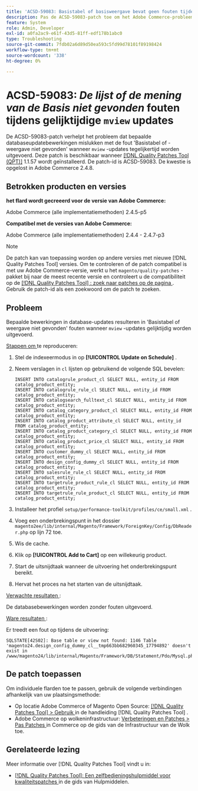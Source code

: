 ```yaml
---
title: 'ACSD-59083: Basistabel of basisweergave bevat geen fouten tijdens gelijktijdige weergaveupdates'
description: Pas de ACSD-59083-patch toe om het Adobe Commerce-probleem op te lossen waarbij bepaalde databaseupdatebewerkingen mislukken met de fout 'Basistabel of -weergave niet gevonden'.
feature: System
role: Admin, Developer
exl-id: a0fa2ac9-e61f-43d5-81ff-edf178b1abc0
type: Troubleshooting
source-git-commit: 7fdb02a6d89d50ea593c5fd99d78101f89198424
workflow-type: tm+mt
source-wordcount: '338'
ht-degree: 0%

---
```


# ACSD-59083: *De lijst of de mening van de Basis niet gevonden* fouten tijdens gelijktijdige `mview` updates

De ACSD-59083-patch verhelpt het probleem dat bepaalde databaseupdatebewerkingen mislukken met de fout &#39;Basistabel of -weergave niet gevonden&#39; wanneer `mview` -updates tegelijkertijd worden uitgevoerd. Deze patch is beschikbaar wanneer [[!DNL Quality Patches Tool (QPT)]](/help/tools/quality-patches-tool/quality-patches-tool-to-self-serve-quality-patches.md) 1.1.57 wordt geïnstalleerd. De patch-id is ACSD-59083. De kwestie is opgelost in Adobe Commerce 2.4.8.

## Betrokken producten en versies

**het flard wordt gecreeerd voor de versie van Adobe Commerce:**

Adobe Commerce (alle implementatiemethoden) 2.4.5-p5

**Compatibel met de versies van Adobe Commerce:**

Adobe Commerce (alle implementatiemethoden) 2.4.4 - 2.4.7-p3

>[!NOTE]
>
>De patch kan van toepassing worden op andere versies met nieuwe [!DNL Quality Patches Tool] versies. Om te controleren of de patch compatibel is met uw Adobe Commerce-versie, werkt u het `magento/quality-patches` -pakket bij naar de meest recente versie en controleert u de compatibiliteit op de [[!DNL Quality Patches Tool] : zoek naar patches op de pagina ](https://experienceleague.adobe.com/tools/commerce-quality-patches/index.html?lang=nl-NL) . Gebruik de patch-id als een zoekwoord om de patch te zoeken.

## Probleem

Bepaalde bewerkingen in database-updates resulteren in &#39;Basistabel of weergave niet gevonden&#39; fouten wanneer `mview` -updates gelijktijdig worden uitgevoerd.

<u> Stappen om </u> te reproduceren:

1. Stel de indexeermodus in op **[!UICONTROL Update on Schedule]** .
1. Neem verslagen in `cl` lijsten op gebruikend de volgende SQL bevelen:

   ```
   INSERT INTO catalogrule_product_cl SELECT NULL, entity_id FROM catalog_product_entity;
   INSERT INTO catalogrule_rule_cl SELECT NULL, entity_id FROM catalog_product_entity;
   INSERT INTO catalogsearch_fulltext_cl SELECT NULL, entity_id FROM catalog_product_entity;
   INSERT INTO catalog_category_product_cl SELECT NULL, entity_id FROM catalog_product_entity;
   INSERT INTO catalog_product_attribute_cl SELECT NULL, entity_id FROM catalog_product_entity;
   INSERT INTO catalog_product_category_cl SELECT NULL, entity_id FROM catalog_product_entity;
   INSERT INTO catalog_product_price_cl SELECT NULL, entity_id FROM catalog_product_entity;
   INSERT INTO customer_dummy_cl SELECT NULL, entity_id FROM catalog_product_entity;
   INSERT INTO design_config_dummy_cl SELECT NULL, entity_id FROM catalog_product_entity;
   INSERT INTO salesrule_rule_cl SELECT NULL, entity_id FROM catalog_product_entity;
   INSERT INTO targetrule_product_rule_cl SELECT NULL, entity_id FROM catalog_product_entity;
   INSERT INTO targetrule_rule_product_cl SELECT NULL, entity_id FROM catalog_product_entity;
   ```

1. Installeer het profiel `setup/performance-toolkit/profiles/ce/small.xml` .
1. Voeg een onderbrekingspunt in het dossier `magento2ee/lib/internal/Magento/Framework/ForeignKey/Config/DbReader.php` op lijn 72 toe.
1. Wis de cache.
1. Klik op **[!UICONTROL Add to Cart]** op een willekeurig product.
1. Start de uitsnijdtaak wanneer de uitvoering het onderbrekingspunt bereikt.
1. Hervat het proces na het starten van de uitsnijdtaak.

<u> Verwachte resultaten </u>:

De databasebewerkingen worden zonder fouten uitgevoerd.

<u> Ware resultaten </u>:

Er treedt een fout op tijdens de uitvoering:

```
SQLSTATE[42S02]: Base table or view not found: 1146 Table 'magento24.design_config_dummy_cl__tmp663bb682960345_17794892' doesn't exist in /www/magento24/lib/internal/Magento/Framework/DB/Statement/Pdo/Mysql.php:90
```

## De patch toepassen

Om individuele flarden toe te passen, gebruik de volgende verbindingen afhankelijk van uw plaatsingsmethode:

* Op locatie Adobe Commerce of Magento Open Source: [[!DNL Quality Patches Tool] > Gebruik ](/help/tools/quality-patches-tool/usage.md) in de handleiding [!DNL Quality Patches Tool] .
* Adobe Commerce op wolkeninfrastructuur: [ Verbeteringen en Patches > Pas Patches ](https://experienceleague.adobe.com/docs/commerce-cloud-service/user-guide/develop/upgrade/apply-patches.html?lang=nl-NL) in Commerce op de gids van de Infrastructuur van de Wolk toe.


## Gerelateerde lezing

Meer informatie over [!DNL Quality Patches Tool] vindt u in:

* [[!DNL Quality Patches Tool]: Een zelfbedieningshulpmiddel voor kwaliteitspatches ](/help/tools/quality-patches-tool/quality-patches-tool-to-self-serve-quality-patches.md) in de gids van Hulpmiddelen.
